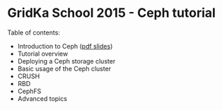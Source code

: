 GridKa School 2015 - Ceph tutorial
==================================

Table of contents:
* Introduction to Ceph ([pdf slides](presentation/presentation.pdf?raw=true))
* Tutorial overview
* Deploying a Ceph storage cluster
* Basic usage of the Ceph cluster
* CRUSH
* RBD
* CephFS
* Advanced topics
